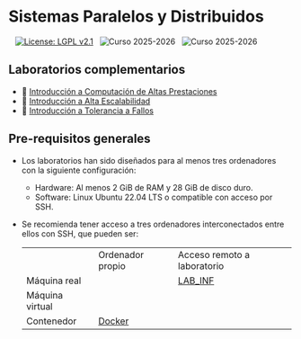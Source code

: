 # Sistemas Paralelos y Distribuidos

&nbsp;&nbsp; [![License: LGPL v2.1](https://img.shields.io/badge/License-LGPL_v2.1-blue.svg)](https://www.gnu.org/licenses/lgpl-2.1)
&nbsp; ![Curso 2025-2026](https://img.shields.io/badge/Curso-2025_2026-red.svg)
&nbsp; ![Curso 2025-2026](https://img.shields.io/badge/Autores-Alejandro%20Calderon%20Mateos%20y%20Felix%20Garcia%20Carballeira-brown.svg)


## Laboratorios complementarios

- :microscope: [Introducción a Computación de Altas Prestaciones](https://github.com/acaldero/uc3m_spyd/tree/main/materiales/lab_mpi/#readme)
- :microscope: [Introducción a Alta Escalabilidad](https://github.com/acaldero/uc3m_spyd/tree/main/materiales/lab_spark/#readme)
- :microscope: [Introducción a Tolerancia a Fallos](https://github.com/acaldero/uc3m_spyd/tree/main/materiales/lab_checkpoint/#readme)


## Pre-requisitos generales

* Los laboratorios han sido diseñados para al menos tres ordenadores con la siguiente configuración:
  * Hardware: Al menos 2 GiB de RAM y 28 GiB de disco duro.
  * Software: Linux Ubuntu 22.04 LTS o compatible con acceso por SSH.
    
* Se recomienda tener acceso a tres ordenadores interconectados entre ellos con SSH, que pueden ser:
  <table>
    <tr><td>&nbsp;</td>            <td>Ordenador propio</td>                                    <td>Acceso remoto a laboratorio</td></tr>
    <tr><td>Máquina real</td>      <td>&nbsp;</td>                                              <td><a href="/materiales/INFO_cloud.md">LAB_INF</a></td></tr>
    <tr><td>Máquina virtual</td>   <td>&nbsp;</td>                                              <td>&nbsp;</td></tr>
    <tr><td>Contenedor</td>        <td><a href="/materiales/INFO_docker.md">Docker</a></td>     <td>&nbsp;</td></tr>
  </table>
  

